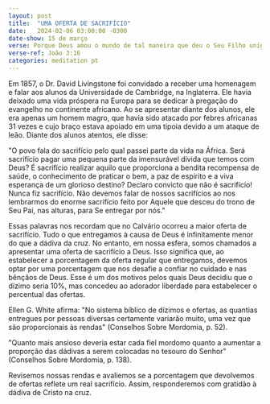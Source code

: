 ```yaml
---
layout: post
title:  "UMA OFERTA DE SACRIFÍCIO"
date:   2024-02-06 03:00:00 -0300
date-show: 15 de março
verse: Porque Deus amou o mundo de tal maneira que deu o Seu Filho unigênito.
verse-ref: João 3:16
categories: meditation pt
---
```


Em 1857, o Dr. David Livingstone foi convidado a receber uma homenagem e falar aos alunos da Universidade de Cambridge, na Inglaterra. Ele havia deixado uma vida próspera na Europa para se dedicar à pregação do evangelho no continente africano. Ao se apresentar diante dos alunos, ele era apenas um homem magro, que havia sido atacado por febres africanas 31 vezes e cujo braço estava apoiado em uma tipoia devido a um ataque de leão. Diante dos alunos atentos, ele disse:

"O povo fala do sacrifício pelo qual passei parte da vida na África. Será sacrifício pagar uma pequena parte da imensurável dívida que temos com Deus? É sacrifício realizar aquilo que proporciona a bendita recompensa de saúde, o conhecimento de praticar o bem, a paz de espírito e a viva esperança de um glorioso destino? Declaro convicto que não é sacrifício! Nunca fiz sacrifício. Não devemos falar de nossos sacrifícios ao nos lembrarmos do enorme sacrifício feito por Aquele que desceu do trono de Seu Pai, nas alturas, para Se entregar por nós."

Essas palavras nos recordam que no Calvário ocorreu a maior oferta de sacrifício. Tudo o que entregamos à causa de Deus é infinitamente menor do que a dádiva da cruz. No entanto, em nossa esfera, somos chamados a apresentar uma oferta de sacrifício a Deus. Isso significa que, ao estabelecer a porcentagem da oferta regular que entregamos, devemos optar por uma porcentagem que nos desafie a confiar no cuidado e nas bênçãos de Deus. Esse é um dos motivos pelos quais Deus decidiu que o dízimo seria 10%, mas concedeu ao adorador liberdade para estabelecer o percentual das ofertas.

Ellen G. White afirma: "No sistema bíblico de dízimos e ofertas, as quantias entregues por pessoas diversas certamente variarão muito, uma vez que são proporcionais às rendas" (Conselhos Sobre Mordomia, p. 52).

"Quanto mais ansioso deveria estar cada fiel mordomo quanto a aumentar a proporção das dádivas a serem colocadas no tesouro do Senhor" (Conselhos Sobre Mordomia, p. 138).

Revisemos nossas rendas e avaliemos se a porcentagem que devolvemos de ofertas reflete um real sacrifício. Assim, responderemos com gratidão à dádiva de Cristo na cruz.
